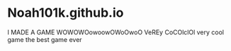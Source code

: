 # Noah101k.github.io
I MADE A GAME WOWOWOowoowOWoOwoO VeREy CoCOlclOl
very cool game the best game ever
